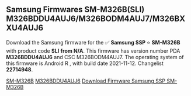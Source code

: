 <h2>Samsung Firmwares SM-M326B(SLI) M326BDDU4AUJ6/M326BODM4AUJ7/M326BXXU4AUJ6</h2>
Download the Samsung firmware for the ✅ <strong>Samsung SSP </strong> ⭐ <strong>SM-M326B</strong> with product code <strong>SLI</strong> <strong> from N/A</strong>. This firmware has version number PDA <strong>M326BDDU4AUJ6</strong> and CSC M326BODM4AUJ7. The operating system of this firmware is Android R , with build date 2021-11-12. Changelist <strong>22714948</strong>.


[SM-M326B](https://samfirm.shop/samsung/model/SM-M326B)
[M326BDDU4AUJ6](https://samfirm.shop/samsung/pda/M326BDDU4AUJ6)
[Download Firmware Samsung SSP SM-M326B](https://samfirm.shop/samsung/firmware/473999)
